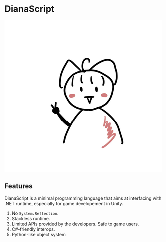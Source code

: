 # DianaScript

![diana...](./static/diana.png)

## Features

DianaScript is a minimal programming language that aims at interfacing with .NET runtime, especially for game developement in Unity.

1. No `System.Reflection`.
2. Stackless runtime.
3. Limited APIs provided by the developers. Safe to game users.
4. C#-friendly interops.
5. Python-like object system

